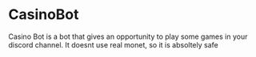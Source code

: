 # CasinoBot
Casino Bot is a bot that gives an opportunity to play some games in your discord channel. It doesnt use real monet, so it is absoltely safe
